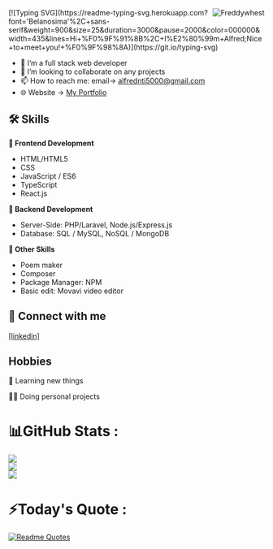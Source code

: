 <img align="right" src="https://visitor-badge.laobi.icu/badge?page_id=Freddywhest/Freddywhest" alt="Freddywhest">    
[![Typing SVG](https://readme-typing-svg.herokuapp.com?font='Belanosima'%2C+sans-serif&weight=900&size=25&duration=3000&pause=2000&color=000000&width=435&lines=Hi+%F0%9F%91%8B%2C+I%E2%80%99m+Alfred;Nice+to+meet+you!+%F0%9F%98%8A)](https://git.io/typing-svg)

- 👀 I’m a full stack web developer
- 💞️ I’m looking to collaborate on any projects
- 📫 How to reach me: email-> alfrednti5000@gmail.com
- 🌐 Website -> [My Portfolio](https://freddywhest.github.io/portfolio/)

## 🛠 Skills

**🎨 Frontend Development**
- HTML/HTML5
- CSS
- JavaScript / ES6 
- TypeScript
- React.js

**📌 Backend Development**
- Server-Side: PHP/Laravel, Node.js/Express.js
- Database: SQL / MySQL, NoSQL / MongoDB 

**🎁 Other Skills**
- Poem maker
- Composer
- Package Manager: NPM
- Basic edit: Movavi video editor

## 🔗 Connect with me
[[linkedin]](https://www.linkedin.com/in/alfred-nti/)


## Hobbies

🧠 Learning new things

👨‍💻 Doing personal projects

# 📊GitHub Stats :
![](https://github-readme-stats.vercel.app/api?username=Freddywhest&theme=dracula&hide_border=true&include_all_commits=false&count_private=false)<br/>
![](https://github-readme-streak-stats.herokuapp.com/?user=Freddywhest&theme=dracula&hide_border=true)<br/>
![](https://github-readme-stats.vercel.app/api/top-langs/?username=Freddywhest&theme=dracula&hide_border=true&include_all_commits=false&count_private=false&layout=compact)

# ⚡️Today's Quote :
[![Readme Quotes](https://quotes-github-readme.vercel.app/api?type=horizontal&theme=dracula)](https://github.com/piyushsuthar/github-readme-quotes)
